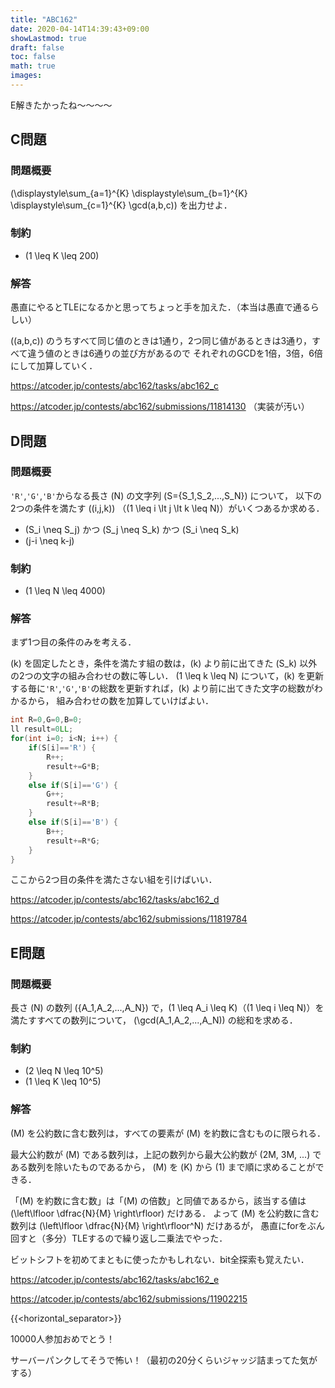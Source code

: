 ```yaml
---
title: "ABC162"
date: 2020-04-14T14:39:43+09:00
showLastmod: true
draft: false
toc: false
math: true
images:
---
```


E解きたかったね～～～～

## C問題
### 問題概要
\(\displaystyle\sum_{a=1}^{K} \displaystyle\sum_{b=1}^{K} \displaystyle\sum_{c=1}^{K} \gcd(a,b,c)\) を出力せよ．

### 制約
- \(1 \leq K \leq 200\)

### 解答
愚直にやるとTLEになるかと思ってちょっと手を加えた．（本当は愚直で通るらしい）

\((a,b,c)\) のうちすべて同じ値のときは1通り，2つ同じ値があるときは3通り，すべて違う値のときは6通りの並び方があるので
それぞれのGCDを1倍，3倍，6倍にして加算していく．

https://atcoder.jp/contests/abc162/tasks/abc162_c

https://atcoder.jp/contests/abc162/submissions/11814130
（実装が汚い）


## D問題
### 問題概要
`'R'`,`'G'`,`'B'`からなる長さ \(N\) の文字列 \(S=\{S_1,S_2,...,S_N\}\) について，
以下の2つの条件を満たす \((i,j,k)\) （\(1 \leq i \lt j \lt k \leq N\)）がいくつあるか求める．

- \(S_i \neq S_j\) かつ \(S_j \neq S_k\) かつ \(S_i \neq S_k\)
- \(j-i \neq k-j\)

### 制約
- \(1 \leq N \leq 4000\)

### 解答
まず1つ目の条件のみを考える．

\(k\) を固定したとき，条件を満たす組の数は，\(k\) より前に出てきた \(S\_k\) 以外の2つの文字の組み合わせの数に等しい．
\(1 \leq k \leq N\) について，\(k\) を更新する毎に`'R'`,`'G'`,`'B'`の総数を更新すれば，\(k\) より前に出てきた文字の総数がわかるから，
組み合わせの数を加算していけばよい．

```cpp
int R=0,G=0,B=0;
ll result=0LL;
for(int i=0; i<N; i++) {
	if(S[i]=='R') {
		R++;
		result+=G*B;
	}
	else if(S[i]=='G') {
		G++;
		result+=R*B;
	}
	else if(S[i]=='B') {
		B++;
		result+=R*G;
	}
}
```

ここから2つ目の条件を満たさない組を引けばいい．

https://atcoder.jp/contests/abc162/tasks/abc162_d

https://atcoder.jp/contests/abc162/submissions/11819784


## E問題
### 問題概要
長さ \(N\) の数列 \(\{A_1,A_2,...,A_N\}\) で，\(1 \leq A_i \leq K\)（\(1 \leq i \leq N\)）を満たすすべての数列について，
\(\gcd(A_1,A_2,...,A_N)\) の総和を求める．

### 制約
- \(2 \leq N \leq 10^5\)
- \(1 \leq K \leq 10^5\)

### 解答
\(M\) を公約数に含む数列は，すべての要素が \(M\) を約数に含むものに限られる．

最大公約数が \(M\) である数列は，上記の数列から最大公約数が \(2M, 3M, ...\) である数列を除いたものであるから，
\(M\) を \(K\) から \(1\) まで順に求めることができる．

「\(M\) を約数に含む数」は「\(M\) の倍数」と同値であるから，該当する値は \(\left\lfloor \dfrac{N}{M} \right\rfloor\) だけある．
よって \(M\) を公約数に含む数列は \(\left\lfloor \dfrac{N}{M} \right\rfloor^N\) だけあるが，
愚直にforをぶん回すと（多分）TLEするので繰り返し二乗法でやった．

ビットシフトを初めてまともに使ったかもしれない．bit全探索も覚えたい．

https://atcoder.jp/contests/abc162/tasks/abc162_e

https://atcoder.jp/contests/abc162/submissions/11902215

{{<horizontal_separator>}}

10000人参加おめでとう！

サーバーパンクしてそうで怖い！（最初の20分くらいジャッジ詰まってた気がする）
